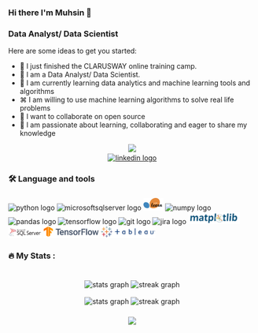### Hi there I'm Muhsin 👋
###  Data Analyst/ Data Scientist


Here are some ideas to get you started:

- 🔭 I just finished the CLARUSWAY online training camp.
- 🔭 I am a  Data Analyst/ Data Scientist.
- 🌱 I am currently learning data analytics and machine learning tools and algorithms
- ⌘ I am willing to use machine learning algorithms to solve real life problems
- 👯 I want to collaborate on open source
- 💬 I am passionate about learning, collaborating and eager to share my knowledge

<div align="center">
  <img height="150" src="https://camo.githubusercontent.com/62da68eb62b1e5f175f7d1f0191dd89a653d7908feb22d37d4a0ab07365d6791/68747470733a2f2f6d656469612e67697068792e636f6d2f6d656469612f4d3967624264396e6244724f5475314d71782f67697068792e676966"  />
</div>

<div align="center">
  <a href="https://www.linkedin.com/feed/" target="_blank">
    <img src="https://img.shields.io/static/v1?message=LinkedIn&logo=linkedin&label=&color=0077B5&logoColor=white&labelColor=&style=for-the-badge" height="25" alt="linkedin logo"  />
  </a>
</div>

<h3 align="left">🛠 Language and tools</h3>

###

<div align="left">
  <img src="https://cdn.jsdelivr.net/gh/devicons/devicon/icons/python/python-original.svg" height="40" width="52" alt="python logo"  />
  <img src="https://cdn.jsdelivr.net/gh/devicons/devicon/icons/microsoftsqlserver/microsoftsqlserver-plain.svg" height="40" width="52" alt="microsoftsqlserver logo"  />
  <img src="https://github.com/muhsintsn/muhsintsn/blob/main/scikit-learn-logo.png" height="25" alt="scikit-learn logo"  />
  <img src="https://cdn.jsdelivr.net/gh/devicons/devicon/icons/numpy/numpy-original.svg" height="40" width="52" alt="numpy logo"  />
  <img src="https://cdn.jsdelivr.net/gh/devicons/devicon/icons/pandas/pandas-original.svg" height="40" width="52" alt="pandas logo"  />
  <img src="https://cdn.jsdelivr.net/gh/devicons/devicon/icons/tensorflow/tensorflow-original.svg" height="40" width="52" alt="tensorflow logo"  />
  <img src="https://cdn.jsdelivr.net/gh/devicons/devicon/icons/git/git-original.svg" height="40" width="52" alt="git logo"  />
  <img src="https://cdn.jsdelivr.net/gh/devicons/devicon/icons/jira/jira-original.svg" height="40" width="52" alt="jira logo"  />
  <img src="https://github.com/muhsintsn/muhsintsn/blob/main/mathplotlib.svg" height="25" alt="mathplotlib logo"  />
  <img src="https://github.com/muhsintsn/muhsintsn/blob/main/sql%20server.png" height="25" alt="ql%20serverlogo"  />
  <img src="https://github.com/muhsintsn/muhsintsn/blob/main/tensor.svg" height="25" alt="tensor logo"  />
  <img src="https://github.com/muhsintsn/muhsintsn/blob/main/tableu.png" height="25" alt="tableu logo"  />
</div>

<h3 align="left">🔥   My Stats :</h3>

###

<br clear="both">

<div align="center">
  <img src="https://github-readme-stats.vercel.app/api?username=muhsintsn&hide_title=false&hide_rank=false&show_icons=true&include_all_commits=true&count_private=true&disable_animations=True&theme=dracula&locale=en&hide_border=false&order=1" height="250" alt="stats graph"  />
  <img src="https://streak-stats.demolab.com?user=muhsintsn&locale=en&mode=daily&theme=dark&hide_border=true&border_radius=5&order=3" height="220" alt="streak graph"  />
</div>

<br clear="both">

<div align="center">
  <img src="https://github-readme-stats.vercel.app/api?username=muhsintsn&hide_title=false&hide_rank=false&show_icons=true&include_all_commits=true&count_private=true&disable_animations=false&theme=dracula&locale=en&hide_border=false&order=1" height="250" alt="stats graph"  />
  <img src="https://streak-stats.demolab.com?user=muhsintsn&locale=en&mode=daily&theme=dark&hide_border=true&border_radius=5&order=3" height="220" alt="streak graph"  />
</div>

###

###

<div align="center">
  <img src="https://profile-counter.glitch.me/muhsintsn/count.svg?"  />
</div>

###
